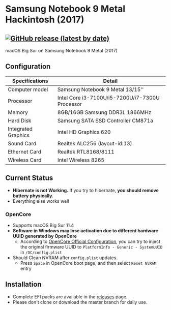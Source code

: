 # Samsung Notebook 9 Metal Hackintosh (2017)

[![GitHub release (latest by date)](https://img.shields.io/github/v/release/obbcth/Notebook9-Metal-Hackintosh)](https://github.com/obbcth/Notebook9-Metal-Hackintosh/releases)
-----
macOS Big Sur on Samsung Notebook 9 Metal (2017)

## Configuration

| Specifications | Detail                                                  |
| ------------------- | ------------------------------------------- |
| Computer model      | Samsung Notebook 9 Metal 13/15''      |
| Processor           | Intel Core i3-7100U/i5-7200U/i7-7300U Processor     |
| Memory              | 8GB/16GB Samsung DDR3L 1866MHz              |
| Hard Disk           | Samsung SATA SSD Controller CM871a    |
| Integrated Graphics | Intel HD Graphics 620                     |
| Sound Card          | Realtek ALC256 (layout-id:13)           |
| Ethernet Card       | Realtek RTL8168/8111                        |
| Wireless Card       | Intel Wireless 8265                        |


## Current Status

- **Hibernate is not Working.** If you try to hibernate, **you should remove battery physically.**
- Everything else works well

### OpenCore
- Supports macOS Big Sur 11.4
- **Software in Windows may lose activation due to different hardware UUID generated by OpenCore**
  - According to [OpenCore Official Configuration](https://github.com/acidanthera/OpenCorePkg/blob/master/Docs/Configuration.pdf), you can try to inject the original firmware UUID to `PlatformInfo - Generic - SystemUUID` in `/OC/config.plist`
- Should Clean NVRAM after `config.plist` updates.
  - Press `Space` in OpenCore boot page, and then select `Reset NVRAM` entry

## Installation
- Complete EFI packs are available in the [releases](https://github.com/obbcth/Notebook9-Metal-Hackintosh/releases) page.
 - Please don't clone or download the master branch for daily use.
